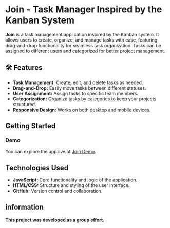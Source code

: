 # Join - Task Manager Inspired by the Kanban System

**Join** is a task management application inspired by the Kanban system. It allows users to create, organize, and manage tasks with ease, featuring drag-and-drop functionality for seamless task organization. Tasks can be assigned to different users and categorized for better project management.


## 🛠️ Features

- **Task Management:** Create, edit, and delete tasks as needed.
- **Drag-and-Drop:** Easily move tasks between different statuses.
- **User Assignment:** Assign tasks to specific team members.
- **Categorization:** Organize tasks by categories to keep your projects structured.
- **Responsive Design:** Works on both desktop and mobile devices.

## Getting Started

### Demo

You can explore the app live at [Join Demo](https://haehnlein-alexander.org/).

##  Technologies Used

- **JavaScript:** Core functionality and logic of the application.
- **HTML/CSS:** Structure and styling of the user interface.
- **GitHub:** Version control and collaboration.

## information

#### This project was developed as a group effort. 
